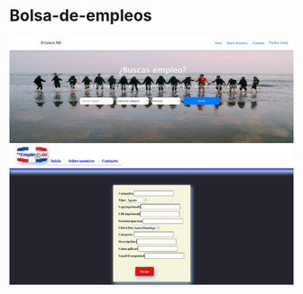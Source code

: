 # Bolsa-de-empleos
![Image of main page](https://github.com/IndianaLora/Bolsa-de-empleos/blob/main/img/WhatsApp%20Image%202021-01-24%20at%2010.18.04%20AM.jpeg)
![Image of main page](https://github.com/IndianaLora/Bolsa-de-empleos/blob/main/img/frontendForm.png?raw=true)
